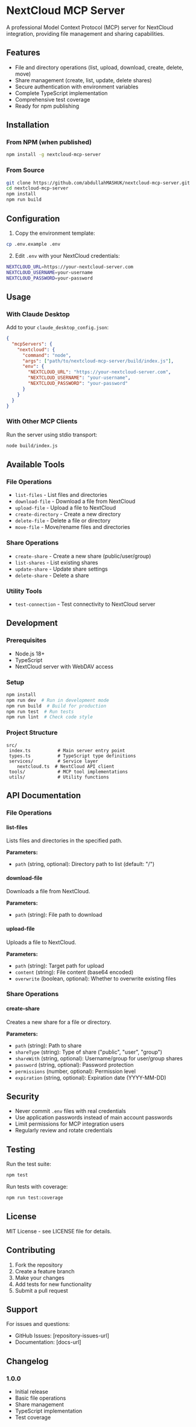 ﻿# NextCloud MCP Server

A professional Model Context Protocol (MCP) server for NextCloud integration, providing file management and sharing capabilities.

## Features

-  File and directory operations (list, upload, download, create, delete, move)
-  Share management (create, list, update, delete shares)
-  Secure authentication with environment variables
-  Complete TypeScript implementation
-  Comprehensive test coverage
-  Ready for npm publishing

## Installation

### From NPM (when published)
```bash
npm install -g nextcloud-mcp-server
```

### From Source
```bash
git clone https://github.com/abdullahMASHUK/nextcloud-mcp-server.git
cd nextcloud-mcp-server
npm install
npm run build
```

## Configuration

1. Copy the environment template:
```bash
cp .env.example .env
```

2. Edit `.env` with your NextCloud credentials:
```bash
NEXTCLOUD_URL=https://your-nextcloud-server.com
NEXTCLOUD_USERNAME=your-username
NEXTCLOUD_PASSWORD=your-password
```

## Usage

### With Claude Desktop

Add to your `claude_desktop_config.json`:

```json
{
  "mcpServers": {
    "nextcloud": {
      "command": "node",
      "args": ["path/to/nextcloud-mcp-server/build/index.js"],
      "env": {
        "NEXTCLOUD_URL": "https://your-nextcloud-server.com",
        "NEXTCLOUD_USERNAME": "your-username", 
        "NEXTCLOUD_PASSWORD": "your-password"
      }
    }
  }
}
```

### With Other MCP Clients

Run the server using stdio transport:
```bash
node build/index.js
```

## Available Tools

### File Operations
- `list-files` - List files and directories
- `download-file` - Download a file from NextCloud  
- `upload-file` - Upload a file to NextCloud
- `create-directory` - Create a new directory
- `delete-file` - Delete a file or directory
- `move-file` - Move/rename files and directories

### Share Operations  
- `create-share` - Create a new share (public/user/group)
- `list-shares` - List existing shares
- `update-share` - Update share settings
- `delete-share` - Delete a share

### Utility Tools
- `test-connection` - Test connectivity to NextCloud server

## Development

### Prerequisites
- Node.js 18+
- TypeScript 
- NextCloud server with WebDAV access

### Setup
```bash
npm install
npm run dev  # Run in development mode
npm run build  # Build for production
npm run test  # Run tests
npm run lint  # Check code style
```

### Project Structure
```
src/
 index.ts          # Main server entry point
 types.ts          # TypeScript type definitions
 services/         # Service layer
    nextcloud.ts  # NextCloud API client
 tools/            # MCP tool implementations
 utils/            # Utility functions
```

## API Documentation

### File Operations

#### list-files
Lists files and directories in the specified path.

**Parameters:**
- `path` (string, optional): Directory path to list (default: "/")

#### download-file  
Downloads a file from NextCloud.

**Parameters:**
- `path` (string): File path to download

#### upload-file
Uploads a file to NextCloud.

**Parameters:**
- `path` (string): Target path for upload
- `content` (string): File content (base64 encoded)
- `overwrite` (boolean, optional): Whether to overwrite existing files

### Share Operations

#### create-share
Creates a new share for a file or directory.

**Parameters:**
- `path` (string): Path to share
- `shareType` (string): Type of share ("public", "user", "group")
- `shareWith` (string, optional): Username/group for user/group shares
- `password` (string, optional): Password protection
- `permissions` (number, optional): Permission level
- `expiration` (string, optional): Expiration date (YYYY-MM-DD)

## Security

- Never commit `.env` files with real credentials
- Use application passwords instead of main account passwords
- Limit permissions for MCP integration users
- Regularly review and rotate credentials

## Testing

Run the test suite:
```bash
npm test
```

Run tests with coverage:
```bash
npm run test:coverage
```

## License

MIT License - see LICENSE file for details.

## Contributing

1. Fork the repository
2. Create a feature branch
3. Make your changes
4. Add tests for new functionality
5. Submit a pull request

## Support

For issues and questions:
- GitHub Issues: [repository-issues-url]
- Documentation: [docs-url]

## Changelog

### 1.0.0
- Initial release
- Basic file operations
- Share management
- TypeScript implementation
- Test coverage

